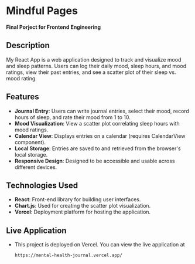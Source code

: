 # Mindful Pages
**Final Porject for Frontend Engineering**

## Description

My React App is a web application designed to track and visualize mood and sleep patterns. Users can log their daily mood, sleep hours, and mood ratings, view their past entries, and see a scatter plot of their sleep vs. mood rating.

## Features

- **Journal Entry**: Users can write journal entries, select their mood, record hours of sleep, and rate their mood from 1 to 10.
- **Mood Visualization**: View a scatter plot correlating sleep hours with mood ratings.
- **Calendar View**: Displays entries on a calendar (requires CalendarView component).
- **Local Storage**: Entries are saved to and retrieved from the browser's local storage.
- **Responsive Design**: Designed to be accessible and usable across different devices.

## Technologies Used

- **React**: Front-end library for building user interfaces.
- **Chart.js**: Used for creating the scatter plot visualization.
- **Vercel**: Deployment platform for hosting the application.

## Live Application
- This project is deployed on Vercel. You can view the live application at
  ```markdown
  https://mental-health-journal.vercel.app/
